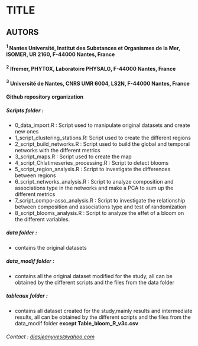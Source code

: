 # TITLE
## AUTORS
#### $^1$ Nantes Université, Institut des Substances et Organismes de la Mer, ISOMER, UR 2160, F-44000 Nantes, France
#### $^2$ Ifremer, PHYTOX, Laboratoire PHYSALG, F-44000 Nantes, France
#### $^3$ Université de Nantes, CNRS UMR 6004, LS2N, F-44000 Nantes, France

#### Github repository organization

##### Scripts folder :
+ 0_data_import.R : Script used to manipulate original datasets and create new ones
+ 1_script_clustering_stations.R: Script used to create the different regions
+ 2_script_build_networks.R : Script used to build the global and temporal networks with the different metrics
+ 3_script_maps.R : Script used to create the map
+ 4_script_Chlatimeseries_processing.R : Script to detect blooms
+ 5_script_region_analysis.R : Script to investigate the differences between regions
+ 6_script_networks_analysis.R : Script to analyze composition and associations type in the networks and make a PCA to sum up the different metrics
+ 7_script_compo-asso_analysis.R : Script to investigate the relationship between composition and associations type and test of randomization
+ 8_script_blooms_analysis.R : Script to analyze the effet of a bloom on the different variables.

##### data folder :
+ contains the original datasets

##### data_modif folder : 
+ contains all the original dataset modified for the study, all can be obtained by the different scripts and the files from the data folder 

##### tableaux folder : 
+ contains all dataset created for the study,mainly results and intermediate results, all can be obtained by the different scripts and the files from the data_modif folder **except Table_bloom_R_v3c.csv**



###### Contact : diasjeanyves@yahoo.com
